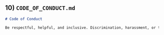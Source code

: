 ## 10) `CODE_OF_CONDUCT.md`
```markdown
# Code of Conduct

Be respectful, helpful, and inclusive. Discrimination, harassment, or toxicity are not tolerated. Violations may result in limitation of participation.

